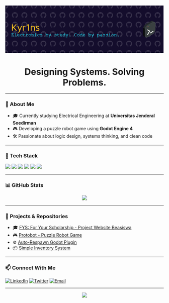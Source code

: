 <!-- Banner atau Heading -->
<p align="center">
  <img src="/img/github-header-image.png" alt="banner" />
</p>

<h1 align="center">Designing Systems. Solving Problems.</h1>


---

### 🧩 About Me
- 🎓 Currently studying Electrical Engineering at **Universitas Jenderal Soedirman**
- 🎮 Developing a puzzle robot game using **Godot Engine 4**
- 🛠️ Passionate about logic design, systems thinking, and clean code

---

### 🧰 Tech Stack
<p align="left">
  <img src="https://cdn.jsdelivr.net/gh/devicons/devicon/icons/python/python-original.svg" height="40"/>
  <img src="https://cdn.jsdelivr.net/gh/devicons/devicon/icons/javascript/javascript-original.svg" height="40"/>
  <img src="https://cdn.jsdelivr.net/gh/devicons/devicon/icons/godot/godot-original.svg" height="40"/>
  <img src="https://cdn.jsdelivr.net/gh/devicons/devicon/icons/html5/html5-original.svg" height="40"/>
  <img src="https://cdn.jsdelivr.net/gh/devicons/devicon/icons/css3/css3-original.svg" height="40"/>
  <img src="https://cdn.jsdelivr.net/gh/devicons/devicon/icons/nodejs/nodejs-original.svg" height="40"/>
</p>

---

### 📊 GitHub Stats
<p align="center">
  <img src="https://github-readme-streak-stats.herokuapp.com/?user=Kyr1ns&theme=tokyonight"/>
</p>

---

### 🧩 Projects & Repositories
- 🎓 [FYS: For Your Scholarship -  Project Website Beasiswa](https://fys-kappa.vercel.app/)
- 🎮 [Protobot - Puzzle Robot Game](https://github.com/arrvy/protobot)
- ⚙️ [Auto-Respawn Godot Plugin](https://github.com/yourusername/godot-auto-respawn)
- 📦 [Simple Inventory System](https://github.com/yourusername/inventory-system)

---

### 📫 Connect With Me
[![LinkedIn](https://img.shields.io/badge/LinkedIn-blue?style=for-the-badge&logo=linkedin)](https://linkedin.com/in/yourprofile)
[![Twitter](https://img.shields.io/badge/Twitter-black?style=for-the-badge&logo=twitter)](https://twitter.com/yourhandle)
[![Email](https://img.shields.io/badge/email-D14836?style=for-the-badge&logo=gmail&logoColor=white)](mailto:your.email@example.com)

---

<!-- Footer -->
<p align="center">
  <img src="https://readme-typing-svg.demolab.com?font=Fira+Code&pause=1000&color=FFFFFF&center=true&vCenter=true&width=435&lines=Keep+creating.;Keep+shipping.;Keep+learning.;Never+stop+debugging." />
</p>
